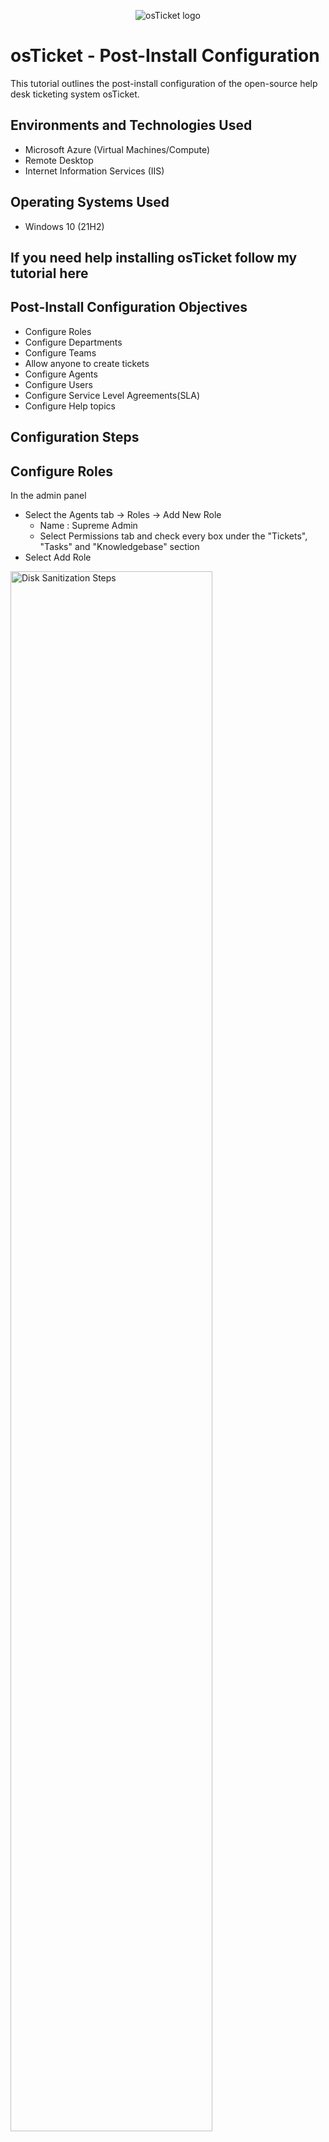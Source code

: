 <p align="center">
<img src="https://i.imgur.com/Clzj7Xs.png" alt="osTicket logo"/>
</p>

<h1>osTicket - Post-Install Configuration</h1>
This tutorial outlines the post-install configuration of the open-source help desk ticketing system osTicket.<br />

<h2>Environments and Technologies Used</h2>

- Microsoft Azure (Virtual Machines/Compute)
- Remote Desktop
- Internet Information Services (IIS)

<h2>Operating Systems Used </h2>

- Windows 10</b> (21H2)

<h2>If you need help installing osTicket follow my tutorial here</h2>

<h2>Post-Install Configuration Objectives</h2>

- Configure Roles
- Configure Departments
- Configure Teams
- Allow anyone to create tickets
- Configure Agents
- Configure Users
- Configure Service Level Agreements(SLA)
- Configure Help topics

<h2>Configuration Steps</h2>

<h2>Configure Roles</h2>

In the admin panel
- Select the Agents tab -> Roles -> Add New Role
	- Name : Supreme Admin
	- Select Permissions tab and check every box under the "Tickets", "Tasks" and "Knowledgebase" section
- Select Add Role
<p>
<img src="https://i.imgur.com/Dy6uQiW.png" height="80%" width="80%" alt="Disk Sanitization Steps"/>
</p>
<p>
<h2>Configure Departments</h2>

- In the admin panel
- Select the Agents tab -> Departments -> Add New Department 
	- Name: System Administrators
- Select Create Deptartment 
<p>
<img src="https://i.imgur.com/Q6eyyYZ.png" height="80%" width="80%" alt="Disk Sanitization Steps"/>
<img src="https://imgur.com/rjvmSSp.png" height="80%" width="80%" alt="Disk Sanitization Steps"/>
</p>
<p>	
	
<h2>Configure Teams</h2>

- In the admin panel
- Select the Agents tab -> Teams -> Add New Team
	- Name: Level II Support 
- Go to members tab and select yourself in "Select Agent" dropdown menu
- Select create team. 
<p>
<img src="https://i.imgur.com/ZVMQCgr.png" height="80%" width="80%" alt="Disk Sanitization Steps"/>
<img src="https://i.imgur.com/obTQZlK.png" height="80%" width="80%" alt="Disk Sanitization Steps"/>
</p>
<p>	
	
<h2>Open Permissions to Allow Anyone to Create Tickets</h2>

 In the admin panel 
- Select the Settings -> User Settings
- Make sure box the "Registration Required: "Require registration and login to create tickets"is unchecked:  
<p>
<img src="https://i.imgur.com/wrnMuN9.png" height="80%" width="80%" alt="Disk Sanitization Steps"/>
</p>
<p>		
	
<h2>Configure Agents</h2>

-  In the admin panel 
- Select the Agents tab -> Add New Agents
	- Name: Jane Doe
	- Email : jane.doe@osticket.com
	- Username: jane.doe
	- Click set password and uncheck box that says "send the agent a password reset email
		- Set your password
		- uncheck "require password change at next login" box
		- set
<p>
<img src="https://i.imgur.com/IqORAgl.png" height="80%" width="80%" alt="Disk Sanitization Steps"/>
<img src="https://i.imgur.com/c9AkP3L.png" height="80%" width="80%" alt="Disk Sanitization Steps"/>
</p>

- Select Access tab 
	- Under Primary Department 
		- Select department dropdown menu -> System Administrators
		- Select Role dropdown menu -> Supreme Admin
	- Extended Accesss 
		- Select Department -> Support -> Add -> Supreme Admin
- Select Teams tab
	- Select team dropdown menu -> Level II Support
	- Select Add
- Select Create	

<p>
<img src="https://i.imgur.com/cT6DZrl.png" height="80%" width="80%" alt="Disk Sanitization Steps"/>
<img src="https://imgur.com/9KosaQZ.png" height="80%" width="80%" alt="Disk Sanitization Steps"/>
</p>

- Create another agent named john and repeat the process again.
	- Follow same steps as above with some changes to Primary Department
		- Select department dropdown menu -> Support
		- Select Role dropdown menu -> View only
	- Extended Accesss 
		- Select Department -> Support -> Save Changes

<p>
<img src="https://imgur.com/cIc3Nhz.png" height="80%" width="80%" alt="Disk Sanitization Steps"/>
<img src="https://i.imgur.com/c9AkP3L.png" height="80%" width="80%" alt="Disk Sanitization Steps"/>
</p>



<h2>Configure Users</h2>

- In the Agent panel
- Select Users tab to create user
	- Email Address: Karen@osticket.com
	- Full Name - Karen Karen
	- Select Add User

<p align="center">
<img src="https://i.imgur.com/uDry69l.png" height="80%" width="80%" />

- Select user tab again to create another user
	- Email Address: Ken@osticket.com
	- Full Name - Ken Ken
	- Select Add User

<p align="center">
<img src="https://i.imgur.com/FploSL2.png" height="80%" width="80%" />


<h2>Configure Service Level Agreements(SLAs)</h2>

- In the admin panel 
- Select Manage tab -> SLA -> Add New SLA Plan 
	- Name: SEV-A 			
	- Grace Period: 1
	- Schedule dropdown menu: 24/7
	- Select Add Plan	
	
<p align="center">
<img src="https://i.imgur.com/RTQAZqQ.png" height="80%" width="80%" /> <img src="https://i.imgur.com/nLy3nPA.png" height="80%" width="80%" alt=/>
</p>

- Name: SEV-B
- Grace Period: 4
- Schedule dropdown menu: 24/7
- Select Add Plan
	
<p align="center">
<img src="https://imgur.com/GjQUZX8.png" height="80%" width="80%" alt="Azure Free Services"/>
</p>

- Name: SEV-C 
- Grace Period: 8
- Schedule dropdown menu: Monday - Friday 8AM - 5PM with U.S Holidays
- Select Add Plan

<p align="center">
<img src="https://i.imgur.com/TPhqU1c.png" height="80%" width="80%" alt="Azure Free Account"/>
	

	
<h2>Configure Help Topics</h2>

- In the admin panel 
- Select Manage tab -> Help Topics -> Add New Help Topic 
	- Business Critical Outage
	- Personal Computer Issues
	- Equipment Request
	- Password Reset
- Select Add Topic for each topic

<p align="center">
<img src="https://i.imgur.com/uFmSyqK.png" height="80%" width="80%" alt="Azure Free Account"/>
<img src="https://i.imgur.com/PVlJh4x.png" height="80%" width="80%" alt="Azure Free Account"/>

Done.

